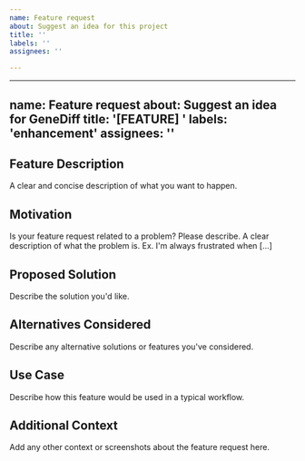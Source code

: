 ```yaml
---
name: Feature request
about: Suggest an idea for this project
title: ''
labels: ''
assignees: ''

---
```


---
name: Feature request
about: Suggest an idea for GeneDiff
title: '[FEATURE] '
labels: 'enhancement'
assignees: ''
---

## Feature Description
A clear and concise description of what you want to happen.

## Motivation
Is your feature request related to a problem? Please describe.
A clear description of what the problem is. Ex. I'm always frustrated when [...]

## Proposed Solution
Describe the solution you'd like.

## Alternatives Considered
Describe any alternative solutions or features you've considered.

## Use Case
Describe how this feature would be used in a typical workflow.

## Additional Context
Add any other context or screenshots about the feature request here.
